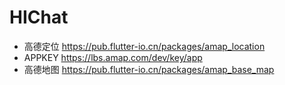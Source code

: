 # HIChat

- 高德定位 https://pub.flutter-io.cn/packages/amap_location
- APPKEY https://lbs.amap.com/dev/key/app
- 高德地图 https://pub.flutter-io.cn/packages/amap_base_map